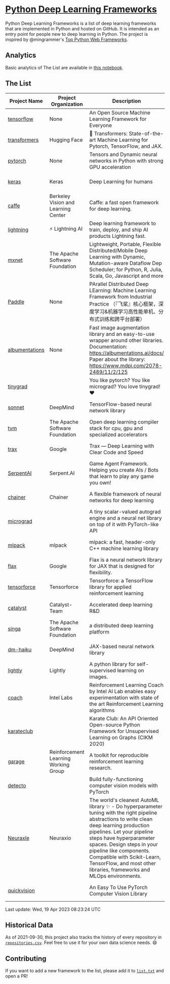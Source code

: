 # [Python Deep Learning Frameworks](https://www.github.com/shimst3r/python-deep-learning-frameworks)

Python Deep Learning Frameworks is a list of deep learning frameworks that are implemented in Python and hosted on GitHub. It is intended as an entry point for people new to deep learning in Python. The project is inspired by @mingrammer's [Top Python Web Frameworks](https://github.com/mingrammer/python-web-framework-stars).

## Analytics

Basic analytics of The List are available in [this notebook](./notebooks/development_over_time.ipynb).

## The List

| Project Name | Project Organization | Description | Stars | Forks | Open Issues | Last Commit |
| ------------ | -------------------- | ----------- | ----: | ----: | ----------: | ----------- |
| [tensorflow](https://tensorflow.org) | None | An Open Source Machine Learning Framework for Everyone | 173516 | 88154 | 2184 | 0 day(s) ago |
| [transformers](https://huggingface.co/transformers) | Hugging Face | 🤗 Transformers: State-of-the-art Machine Learning for Pytorch, TensorFlow, and JAX. | 94446 | 19751 | 677 | 0 day(s) ago |
| [pytorch](https://pytorch.org) | None | Tensors and Dynamic neural networks in Python with strong GPU acceleration | 65667 | 18086 | 11723 | 0 day(s) ago |
| [keras](http://keras.io/) | Keras | Deep Learning for humans | 57948 | 19322 | 404 | 0 day(s) ago |
| [caffe](http://caffe.berkeleyvision.org/) | Berkeley Vision and Learning Center | Caffe: a fast open framework for deep learning. | 33260 | 18982 | 1181 | 0 day(s) ago |
| [lightning](https://lightning.ai) | ⚡️ Lightning AI  | Deep learning framework to train, deploy, and ship AI products Lightning fast. | 22432 | 2837 | 644 | 0 day(s) ago |
| [mxnet](https://mxnet.apache.org) | The Apache Software Foundation | Lightweight, Portable, Flexible Distributed/Mobile Deep Learning with Dynamic, Mutation-aware Dataflow Dep Scheduler; for Python, R, Julia, Scala, Go, Javascript and more | 20378 | 6870 | 1999 | 0 day(s) ago |
| [Paddle](http://www.paddlepaddle.org/) | None | PArallel Distributed Deep LEarning: Machine Learning Framework from Industrial Practice （『飞桨』核心框架，深度学习&机器学习高性能单机、分布式训练和跨平台部署） | 20082 | 5117 | 1985 | 0 day(s) ago |
| [albumentations](https://albumentations.ai) | None | Fast image augmentation library and an easy-to-use wrapper around other libraries. Documentation:  https://albumentations.ai/docs/ Paper about the library: https://www.mdpi.com/2078-2489/11/2/125 | 11877 | 1495 | 360 | 0 day(s) ago |
| [tinygrad](https://github.com/geohot/tinygrad) |  | You like pytorch? You like micrograd? You love tinygrad! ❤️  | 11260 | 1045 | 42 | 0 day(s) ago |
| [sonnet](https://sonnet.dev/) | DeepMind | TensorFlow-based neural network library | 9551 | 1351 | 33 | 0 day(s) ago |
| [tvm](https://tvm.apache.org/) | The Apache Software Foundation | Open deep learning compiler stack for cpu, gpu and specialized accelerators | 9408 | 3015 | 616 | 0 day(s) ago |
| [trax](https://github.com/google/trax) | Google | Trax — Deep Learning with Clear Code and Speed | 7478 | 777 | 106 | 0 day(s) ago |
| [SerpentAI](http://serpent.ai) | Serpent.AI | Game Agent Framework. Helping you create AIs / Bots that learn to play any game you own! | 6476 | 767 | 2 | 1 day(s) ago |
| [chainer](https://chainer.org) | Chainer | A flexible framework of neural networks for deep learning | 5788 | 1389 | 12 | 1 day(s) ago |
| [micrograd](https://github.com/karpathy/micrograd) |  | A tiny scalar-valued autograd engine and a neural net library on top of it with PyTorch-like API | 4664 | 549 | 20 | 0 day(s) ago |
| [mlpack](https://www.mlpack.org/) | mlpack | mlpack: a fast, header-only C++ machine learning library | 4372 | 1495 | 52 | 0 day(s) ago |
| [flax](https://flax.readthedocs.io) | Google | Flax is a neural network library for JAX that is designed for flexibility. | 4232 | 496 | 130 | 0 day(s) ago |
| [tensorforce](https://github.com/tensorforce/tensorforce) | Tensorforce | Tensorforce: a TensorFlow library for applied reinforcement learning | 3233 | 537 | 34 | 1 day(s) ago |
| [catalyst](https://catalyst-team.com) | Catalyst-Team | Accelerated deep learning R&D | 3114 | 400 | 8 | 0 day(s) ago |
| [singa](https://github.com/apache/singa) | The Apache Software Foundation | a distributed deep learning platform | 2823 | 978 | 49 | 2 day(s) ago |
| [dm-haiku](https://dm-haiku.readthedocs.io) | DeepMind | JAX-based neural network library | 2447 | 206 | 94 | 1 day(s) ago |
| [lightly](https://docs.lightly.ai/self-supervised-learning/) | Lightly | A python library for self-supervised learning on images. | 2243 | 193 | 50 | 0 day(s) ago |
| [coach](https://intellabs.github.io/coach/) | Intel Labs | Reinforcement Learning Coach by Intel AI Lab enables easy experimentation with state of the art Reinforcement Learning algorithms | 2241 | 449 | 90 | 6 day(s) ago |
| [karateclub](https://karateclub.readthedocs.io) |  | Karate Club: An API Oriented Open-source Python Framework for Unsupervised Learning on Graphs (CIKM 2020) | 1870 | 229 | 4 | 2 day(s) ago |
| [garage](https://github.com/rlworkgroup/garage) | Reinforcement Learning Working Group | A toolkit for reproducible reinforcement learning research. | 1666 | 284 | 230 | 0 day(s) ago |
| [detecto](https://detecto.readthedocs.io/) |  | Build fully-functioning computer vision models with PyTorch | 587 | 104 | 44 | 0 day(s) ago |
| [Neuraxle](https://www.neuraxle.org/) | Neuraxio | The world's cleanest AutoML library ✨ - Do hyperparameter tuning with the right pipeline abstractions to write clean deep learning production pipelines. Let your pipeline steps have hyperparameter spaces. Design steps in your pipeline like components. Compatible with Scikit-Learn, TensorFlow, and most other libraries, frameworks and MLOps environments. | 561 | 58 | 42 | 2 day(s) ago |
| [quickvision](https://github.com/oke-aditya/quickvision) |  | An Easy To Use PyTorch Computer Vision Library | 49 | 5 | 19 | 49 day(s) ago |

Last update: Wed, 19 Apr 2023 08:23:24 UTC

## Historical Data

As of 2021-09-30, this project also tracks the history of every repository in [`repositories.csv`](./repositories.csv). Feel free to use it for your own data science needs. :smile:

## Contributing

If you want to add a new framework to the list, please add it to [`list.txt`](./python-deep-learning-frameworks/list.txt) and open a PR!
